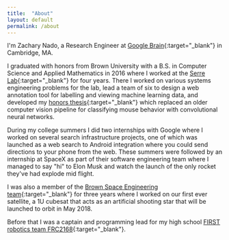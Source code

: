 ```yaml
---
title:  "About"
layout: default
permalink: /about
---
```


I'm Zachary Nado, a Research Engineer at [Google Brain](https://research.google.com/teams/brain/){:target="_blank"} in Cambridge, MA.

I graduated with honors from Brown University with a B.S. in Computer Science and Applied Mathematics in 2016 where I worked at the [Serre Lab](http://serre-lab.clps.brown.edu){:target="_blank"} for four years.  There I worked on various systems engineering problems for the lab, lead a team of six to design a web annotation tool for labelling and viewing machine learning data, and developed my [honors thesis](https://cs.brown.edu/research/pubs/theses/ugrad/2016/nado.zachary.pdf){:target="_blank"} which replaced an older computer vision pipeline for classifying mouse behavior with convolutional neural networks.

During my college summers I did two internships with Google where I worked on several search infrastructure projects, one of which was launched as a web search to Android integration where you could send directions to your phone from the web.  These summers were followed by an internship at SpaceX as part of their software engineering team where I managed to say "hi" to Elon Musk and watch the launch of the only rocket they've had explode mid flight.

I was also a member of the [Brown Space Engineering team](http://brownspace.org){:target="_blank"} for three years where I worked on our first ever satellite, a 1U cubesat that acts as an artificial shooting star that will be launched to orbit in May 2018.

Before that I was a captain and programming lead for my high school [FIRST robotics team FRC2168](https://team2168.org){:target="_blank"}.
